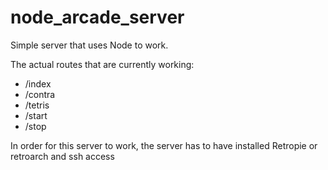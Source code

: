 # node_arcade_server

Simple server that uses Node to work.

The actual routes that are currently working:
  - /index
  - /contra
  - /tetris
  - /start
  - /stop
 
In order for this server to work, the server has to have installed Retropie or retroarch and ssh access
